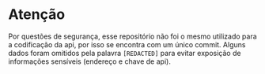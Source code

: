 # Atenção

Por questões de segurança, esse repositório não foi o mesmo utilizado para a codificação da api, por isso se encontra com um único commit.
Alguns dados foram omitidos pela palavra `[REDACTED]` para evitar exposição de informações sensíveis (endereço e chave de api).
